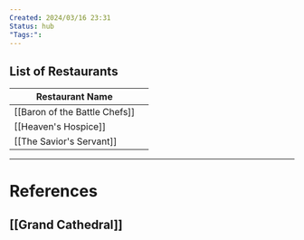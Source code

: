 ```yaml
---
Created: 2024/03/16 23:31
Status: hub
"Tags:":
---
```

## List of Restaurants

| Restaurant Name               |     |
| ----------------------------- | --- |
| [[Baron of the Battle Chefs]] |     |
| [[Heaven's Hospice]]          |     |
| [[The Savior's Servant]]      |     |

---
# References
## [[Grand Cathedral]]